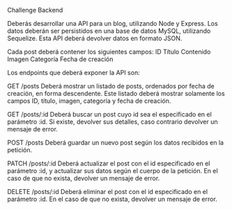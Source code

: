 Challenge Backend


Deberás desarrollar una API para un blog, utilizando Node y Express. Los datos deberán ser persistidos en una base de datos MySQL, utilizando Sequelize. Esta API deberá devolver datos en formato JSON.

Cada post deberá contener los siguientes campos:
ID
Título 
Contenido 
Imagen
Categoría
Fecha de creación


Los endpoints que deberá exponer la API son:

GET /posts
Deberá mostrar un listado de posts, ordenados por fecha de creación, en forma descendente. Este listado deberá mostrar solamente los campos ID, título, imagen, categoría y fecha de creación.

GET /posts/:id
Deberá buscar un post cuyo id sea el especificado en el parámetro :id. Si existe, devolver sus detalles, caso contrario devolver un mensaje de error.

POST /posts
Deberá guardar un nuevo post según los datos recibidos en la petición.

PATCH /posts/:id
Deberá actualizar el post con el id especificado en el parámetro :id, y actualizar sus datos según el cuerpo de la petición. En el caso de que no exista, devolver un mensaje de error.

DELETE /posts/:id
Deberá eliminar el post con el id especificado en el parámetro :id. En el caso de que no exista, devolver un mensaje de error.
